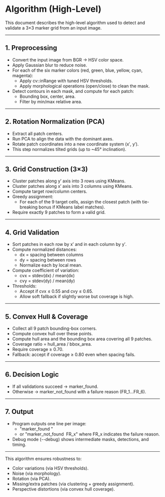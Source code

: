 # Algorithm (High-Level)

This document describes the high-level algorithm used to detect and validate a 3×3 marker grid from an input image.

---

## 1. Preprocessing
- Convert the input image from BGR → HSV color space.
- Apply Gaussian blur to reduce noise.
- For each of the six marker colors (red, green, blue, yellow, cyan, magenta):
  - Apply cv::inRange with tuned HSV thresholds.
  - Apply morphological operations (open/close) to clean the mask.
- Detect contours in each mask, and compute for each patch:
  - Bounding box, center, area.
  - Filter by min/max relative area.

---

## 2. Rotation Normalization (PCA)
- Extract all patch centers.
- Run PCA to align the data with the dominant axes.
- Rotate patch coordinates into a new coordinate system (x′, y′).
- This step normalizes tilted grids (up to ~45° inclination).

---

## 3. Grid Construction (3×3)
- Cluster patches along y′ axis into 3 rows using KMeans.
- Cluster patches along x′ axis into 3 columns using KMeans.
- Compute target row/column centers.
- Greedy assignment:
  - For each of the 9 target cells, assign the closest patch (with tie-breaking bonus if KMeans label matches).
- Require exactly 9 patches to form a valid grid.

---

## 4. Grid Validation
- Sort patches in each row by x′ and in each column by y′.
- Compute normalized distances:
  - dx = spacing between columns
  - dy = spacing between rows
  - Normalize each by local mean.
- Compute coefficient of variation:
  - cvx = stdev(dx) / mean(dx)
  - cvy = stdev(dy) / mean(dy)
- Thresholds:
  - Accept if cvx ≤ 0.55 and cvy ≤ 0.65.
  - Allow soft fallback if slightly worse but coverage is high.

---

## 5. Convex Hull & Coverage
- Collect all 9 patch bounding-box corners.
- Compute convex hull over these points.
- Compute hull area and the bounding box area covering all 9 patches.
- Coverage ratio = hull_area / bbox_area.
- Require coverage ≥ 0.70.
- Fallback: accept if coverage ≥ 0.80 even when spacing fails.

---

## 6. Decision Logic
- If all validations succeed → marker_found.
- Otherwise → marker_not_found with a failure reason (FR_1…FR_6).

---

## 7. Output
- Program outputs one line per image:
  - "marker_found <image path>"
  - or "marker_not_found <image path> FR_x" where FR_x indicates the failure reason.
- Debug mode (--debug) shows intermediate masks, detections, and timing.

---

This algorithm ensures robustness to:
- Color variations (via HSV thresholds).
- Noise (via morphology).
- Rotation (via PCA).
- Missing/extra patches (via clustering + greedy assignment).
- Perspective distortions (via convex hull coverage).
